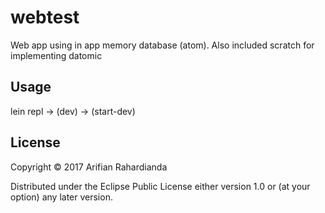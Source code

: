 # webtest

Web app using in app memory database (atom). Also included scratch for implementing datomic

## Usage

lein repl -> (dev) -> (start-dev)

## License

Copyright © 2017 Arifian Rahardianda

Distributed under the Eclipse Public License either version 1.0 or (at
your option) any later version.
